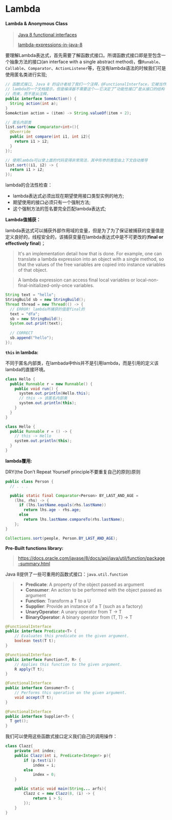 # Lambda

#### Lambda & Anonymous Class

> [Java 8 functional interfaces](https://www.oreilly.com/learning/java-8-functional-interfaces)
>
> [lambda-expressions-in-java-8](http://www.drdobbs.com/jvm/lambda-expressions-in-java-8/240166764?pgno=3)

要理解Lambda表达式，首先需要了解函数式接口。所谓函数式接口即是至包含一个抽象方法的接口(an interface with a single abstract method)，像`Runable`、`Callable`、`Comparator`、`ActionListener`等，在没有lambda语法的时候我们可是使用匿名类进行实现;

```java
// 函数式接口, Java 8 的设计者给了我们一个注释，@FunctionalInterface，它被当作接口使用 
// lambda的一个文档提示，但是编译器不需要这个——它决定了”功能性接口”是从接口的结构（单方法接口）
// 而来，而不是从注释。
public interface SomeAction() {
  String action(int a);
}
SomeAction action = (item) -> String.valueOf(item + 2);

// 匿名内部类
list.sort(new Comparator<int>(){
  @Override
  public int compare(int i1, int i2){
    return i1 > i2;
  }
});

// 使用lambda可以使上面的代码变得非常简洁，其中形参的类型由上下文自动推导
list.sort((i1, i2) -> {
  return i1 > i2;
});
```

lambda的合法性检查：

- lambda表达式必须出现在期望使用接口类型实例的地方;
- 期望使用的接口必须只有一个强制方法;
- 这个强制方法的签名要完全匹配lambda表达式;

**Lambda值捕获：**

lambda表达式可以捕获外部作用域的变量，但是为了为了保证被捕获的变量值是定义良好的，线程安全的，该捕获变量在lambda表达式中是不可更改的(**final or effectively final**)；

> It's an implementation detail how that is done. For example, one can translate a lambda expression into an object with a single method, so that the values of the free variables are copied into instance variables of that object.



>A lambda expression can access final local variables or local-non-final-initialized-only-once variables.

```java
String text = "hello";
StringBuild sb = new StringBuild();
Thread thread = new Thread(() -> {
  // ERROR! lambda所捕获的值是final的
  text = "dfa";
  sb = new StringBuild();
  System.out.print(text);
  
  // CORRECT
  sb.append("hello");
});
```

**`this` in lambda:**

不同于匿名内部类，在lambada中this并不是引用lambda，而是引用的定义该lambda的直接环境。

```java
class Hello {
  public Runnable r = new Runnable() {
    public void run() {
      system.out.println(Hello.this);
      // this -> 该匿名内部类
      system.out.println(this);
	}
  }
}

class Hello {
  public Runnable r = () -> {
    // this -> Hello
  	system.out.println(this);
  }
}
```

**lambda覆用:**

DRY(the Don’t Repeat Yourself principle不要重复自己的原则)原则

```java
public class Person {
  // . . .

  public static final Comparator<Person> BY_LAST_AND_AGE =
    (lhs, rhs) -> {
      if (lhs.lastName.equals(rhs.lastName))
        return lhs.age - rhs.age;
      else
        return lhs.lastName.compareTo(rhs.lastName);
    };
}

Collections.sort(people, Person.BY_LAST_AND_AGE);
```

**Pre-Built functions library:**

> https://docs.oracle.com/javase/8/docs/api/java/util/function/package-summary.html

Java 8提供了一些可重用的函数式接口：`java.util.function`

> - **Predicate**: A property of the object passed as argument
> - **Consumer**: An action to be performed with the object passed as argument
> - **Function**: Transform a T to a U
> - **Supplier**: Provide an instance of a T (such as a factory)
> - **UnaryOperator**: A unary operator from T -> T
> - **BinaryOperator**: A binary operator from (T, T) -> T

```java
@FunctionalInterface
public interface Predicate<T> {
	// Evaluates this predicate on the given argument.
	boolean test(T t);
}

@FunctionalInterface
public interface Function<T, R> {
	// Applies this function to the given argument.
	R apply(T t);
}

@FunctionalInterface
public interface Consumer<T> {
	// Performs this operation on the given argument.
	void accept(T t);
}

@FunctionalInterface
public interface Supplier<T> {
  T get();
}
```

我们可以使用这些函数式接口定义我们自己的调用操作：

```java
class Clazz{
	private int index;
	public Clazz(int i, Predicate<Integer> p){
		if (p.test(i))
			index = i;
		else
			index = 0;
	}

	public static void main(String... arfs){
		Clazz c = new Clazz(8, (i) -> {
			return i > 5;
		});
	}
}
```

